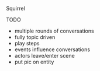Squirrel

TODO
- multiple rounds of conversations
- fully topic driven
- play steps
- events influence conversations
- actors leave/enter scene
- put pic on entity